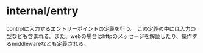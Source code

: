 # internal/entry
controlに入力するエントリーポイントの定義を行う。
この定義の中には入力の型なども含まれる。また、webの場合はhttpのメッセージを解読したり、操作するmiddlewareなども定義される。
